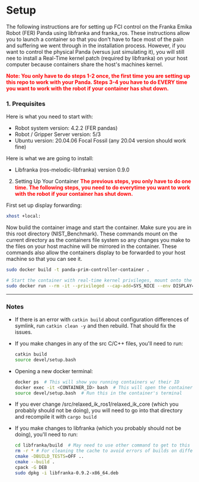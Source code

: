 # Setup 

The following instructions are for setting up FCI control on the Franka Emika Robot (FER) Panda using libfranka and franka_ros. These instructions allow you to launch a container so that you don't have to face most of the pain and suffering we went through in the installation process. However, if you want to control the physical Panda (versus just simulating it), you will still nee to install a Real-Time kernel patch (required by libfranka) on your host computer because containers share the host's machines kernel.

<span style="color:red"> **Note: You only have to do steps 1-2 once, the first time you are setting up this repo to work with your Panda. Steps 3-4 you have to do EVERY time you want to work with the robot if your container has shut down.**</span>



### 1. Prequisites

Here is what you need to start with:
* Robot system version: 4.2.2 (FER pandas)
* Robot / Gripper Server version: 5/3
* Ubuntu version: 20.04.06 Focal Fossil (any 20.04 version should work fine)


Here is what we are going to install:
* Libfranka (ros-melodic-libfranka) version 0.9.0

2. Setting Up Your Container
<span style="color:red"> **The previous steps, you only have to do one time. The following steps, you need to do everytime you want to work with the robot if your container has shut down.** </span>


First set up display forwarding:
```bash
xhost +local:
```
Now  build the container image and start the container. Make sure you are in this root directory (NIST_Benchmark). These commands mount on the current directory as the containers file system so any changes you make to the files on your host machine will be mirrored in the container. These commands also allow the containers display to be forwarded to your host machine so that you can see it.
```bash
sudo docker build -t panda-prim-controller-container .

# Start the container with real-time kernel privileges, mount onto the current directory, and allow display forwarding. Container is removed once it exits.
sudo docker run --rm -it --privileged --cap-add=SYS_NICE --env DISPLAY=$DISPLAY -v /tmp/.X11-unix:/tmp/.X11-unix -v $(pwd):/workspace --net=host panda-prim-controller-container
```


---

###  Notes
* If there is an error with `catkin build` about configuration differences of symlink, run `catkin clean -y` and then rebuild. That should fix the issues.

* If you make changes in any of the src C/C++ files, you'll need to run:

    ```bash
    catkin build
    source devel/setup.bash
    ```
* Opening a new docker terminal:
    ```bash
    docker ps  # This will show you running containers w/ their ID
    docker exec -it <CONTAINER_ID> bash  # This will open the container's terminal
    source devel/setup.bash  # Run this in the container's terminal
    ```

* If you ever change  /src/relaxed_ik_ros1/relaxed_ik_core (which you probably should not be doing), you will need to go into that directory and recompile it with `cargo build`

* If you make changes to libfranka (which you probably should not be doing), you'll need to run:
    ``` bash
    cd libfranka/build  # May need to use other command to get to this directory
    rm -r * # For cleaning the cache to avoid errors of builds on different machines
    cmake -DBUILD_TESTS=OFF .. 
    cmake --build .
    cpack -G DEB
    sudo dpkg -i libfranka-0.9.2-x86_64.deb
    ```

